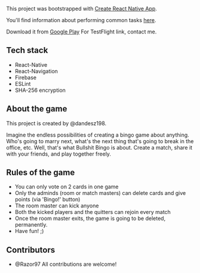 This project was bootstrapped with [Create React Native App](https://github.com/react-community/create-react-native-app).

You'll find information about performing common tasks [here](https://github.com/react-community/create-react-native-app/blob/master/react-native-scripts/template/README.md).

Download it from [Google Play](https://play.google.com/store/apps/details?id=com.funbyte.bullshitbingo)
For TestFlight link, contact me.

## Tech stack

* React-Native
* React-Navigation
* Firebase
* ESLint
* SHA-256 encryption

## About the game

This project is created by @dandesz198.

Imagine the endless possibilities of creating a bingo game about anything. Who's going to marry next, what's the next thing that's going to break in the office, etc.
Well, that's what Bullshit Bingo is about.
Create a match, share it with your friends, and play together freely.

## Rules of the game

* You can only vote on 2 cards in one game
* Only the adminds (room or match masters) can delete cards and give points (via 'Bingo!' button)
* The room master can kick anyone
* Both the kicked players and the quitters can rejoin every match
* Once the room master exits, the game is going to be deleted, permanently.
* Have fun! ;)

## Contributors
* @Razor97
All contributions are welcome!